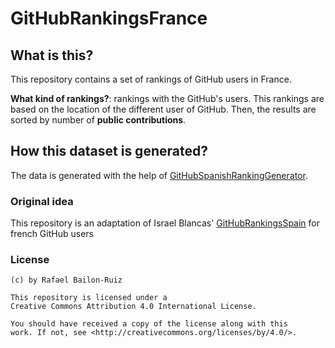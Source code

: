 # GitHubRankingsFrance

## What is this?
This repository contains a set of rankings of GitHub users in France.

**What kind of rankings?**: rankings with the GitHub's users. This rankings are based on the location of the different user of GitHub. Then, the results are sorted by number of **public contributions**.

## How this dataset is generated?
The data is generated with the help of [GitHubSpanishRankingGenerator](https://github.com/iblancasa/GitHubSpanishRankingGenerator).

### Original idea
This repository is an adaptation of Israel Blancas' [GitHubRankingsSpain](https://github.com/iblancasa/GitHubRankingsSpain) for french GitHub users


### License 

    (c) by Rafael Bailon-Ruiz

    This repository is licensed under a
    Creative Commons Attribution 4.0 International License.

    You should have received a copy of the license along with this
    work. If not, see <http://creativecommons.org/licenses/by/4.0/>.
